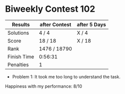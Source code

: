 # Biweekly Contest 102


| Results     | after Contest | after 5 Days |
| ---         | ---           | ---          |
| Solutions   | 4  / 4        | X / 4        |
| Score       | 18 / 18       | X / 18       |
| Rank        | 1476 / 18790  |              |
| Finish Time | 0:56:31       |              |
| Penalties   | 1             |              |

- Problem 1: It took me too long to understand the task.

Happiness with my performance: 8/10